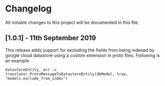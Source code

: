 # Changelog

All notable changes to this project will be documented in this file.

## [1.0.1] - 11th September 2019
This release adds support for excluding the fields from being indexed by google cloud datastore using a custom extension
in proto files. Following is an example.
```
datastoreEntity, err := translator.ProtoMessageToDatastoreEntity(dbModel, true, "models.exclude_from_index")
```
